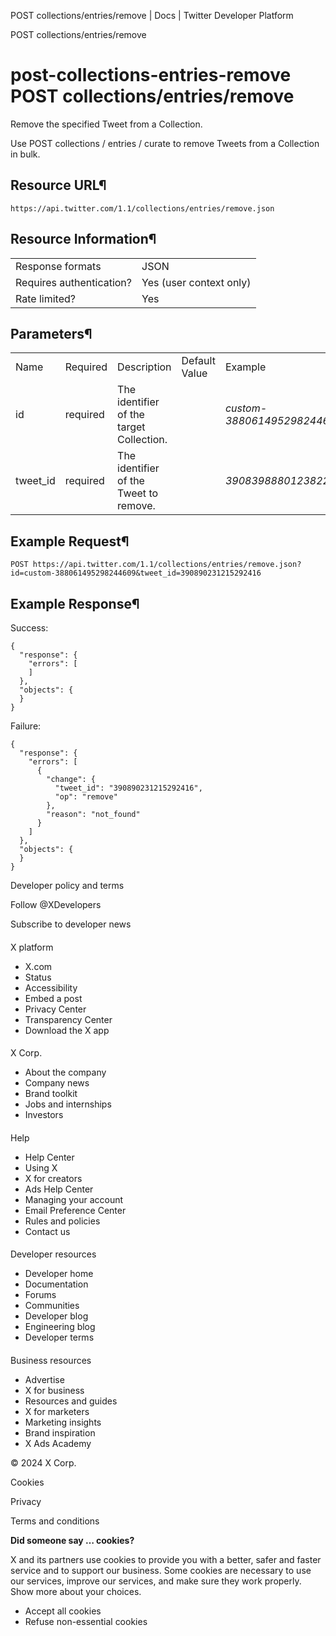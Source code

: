 
POST
collections/entries/remove | Docs | Twitter Developer Platform 

POST
collections/entries/remove

post-collections-entries-remove
POST
collections/entries/remove
===============================

Remove the specified Tweet from a Collection.

Use POST
collections / entries / curate to remove Tweets from a Collection in
bulk.

Resource URL¶
-------------

`https://api.twitter.com/1.1/collections/entries/remove.json`

Resource Information¶
---------------------

|  |  |
| --- | --- |
| Response formats | JSON |
| Requires authentication? | Yes (user context only) |
| Rate limited? | Yes |

Parameters¶
-----------

|  |  |  |  |  |
| --- | --- | --- | --- | --- |
| Name | Required | Description | Default Value | Example |
| id | required | The identifier of the target Collection. |  | *custom-388061495298244609* |
| tweet\_id | required | The identifier of the Tweet to remove. |  | *390839888012382208* |

Example Request¶
----------------

`POST https://api.twitter.com/1.1/collections/entries/remove.json?id=custom-388061495298244609&tweet_id=390890231215292416`

Example Response¶
-----------------

Success:

```
{
  "response": {
    "errors": [
    ]
  },
  "objects": {
  }
}
```
Failure:

```
{
  "response": {
    "errors": [
      {
        "change": {
          "tweet_id": "390890231215292416",
          "op": "remove"
        },
        "reason": "not_found"
      }
    ]
  },
  "objects": {
  }
}
```

Developer policy and terms

Follow @XDevelopers

Subscribe to developer news

#### 
 X platform

* X.com
* Status
* Accessibility
* Embed a post
* Privacy Center
* Transparency Center
* Download the X app

#### 
 X Corp.

* About the company
* Company news
* Brand toolkit
* Jobs and internships
* Investors

#### 
 Help

* Help Center
* Using X
* X for creators
* Ads Help Center
* Managing your account
* Email Preference Center
* Rules and policies
* Contact us

#### 
 Developer resources

* Developer home
* Documentation
* Forums
* Communities
* Developer blog
* Engineering blog
* Developer terms

#### 
 Business resources

* Advertise
* X for business
* Resources and guides
* X for marketers
* Marketing insights
* Brand inspiration
* X Ads Academy

 © 2024 X Corp.

Cookies

Privacy

Terms and conditions

**Did someone say … cookies?**  

 X and its partners use cookies to provide you with a better, safer and
 faster service and to support our business. Some cookies are necessary to use
 our services, improve our services, and make sure they work properly.
 Show more about your choices.

* Accept all cookies
* Refuse non-essential cookies